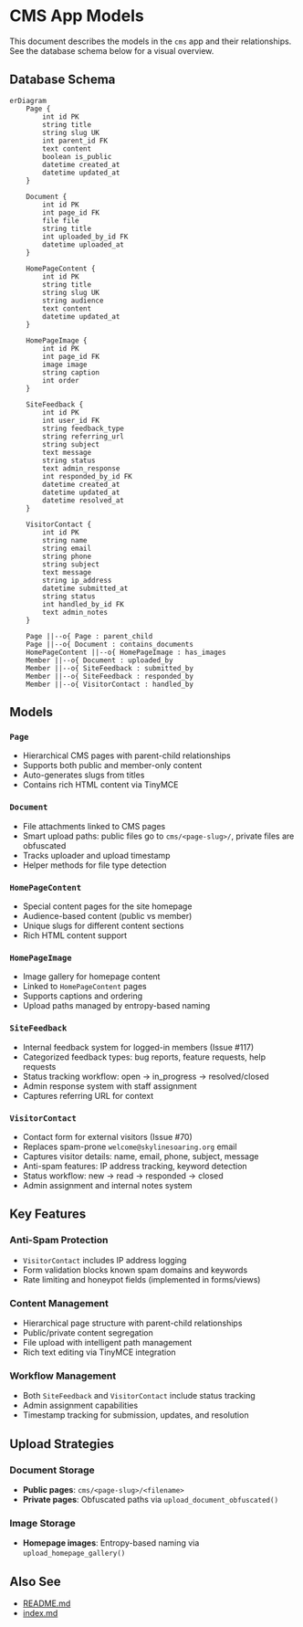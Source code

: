 # CMS App Models

This document describes the models in the `cms` app and their relationships. See the database schema below for a visual overview.

## Database Schema

```mermaid
erDiagram
    Page {
        int id PK
        string title
        string slug UK
        int parent_id FK
        text content
        boolean is_public
        datetime created_at
        datetime updated_at
    }
    
    Document {
        int id PK
        int page_id FK
        file file
        string title
        int uploaded_by_id FK
        datetime uploaded_at
    }
    
    HomePageContent {
        int id PK
        string title
        string slug UK
        string audience
        text content
        datetime updated_at
    }
    
    HomePageImage {
        int id PK
        int page_id FK
        image image
        string caption
        int order
    }
    
    SiteFeedback {
        int id PK
        int user_id FK
        string feedback_type
        string referring_url
        string subject
        text message
        string status
        text admin_response
        int responded_by_id FK
        datetime created_at
        datetime updated_at
        datetime resolved_at
    }
    
    VisitorContact {
        int id PK
        string name
        string email
        string phone
        string subject
        text message
        string ip_address
        datetime submitted_at
        string status
        int handled_by_id FK
        text admin_notes
    }
    
    Page ||--o{ Page : parent_child
    Page ||--o{ Document : contains_documents
    HomePageContent ||--o{ HomePageImage : has_images
    Member ||--o{ Document : uploaded_by
    Member ||--o{ SiteFeedback : submitted_by
    Member ||--o{ SiteFeedback : responded_by
    Member ||--o{ VisitorContact : handled_by
```

## Models

### `Page`
- Hierarchical CMS pages with parent-child relationships
- Supports both public and member-only content
- Auto-generates slugs from titles
- Contains rich HTML content via TinyMCE

### `Document`
- File attachments linked to CMS pages
- Smart upload paths: public files go to `cms/<page-slug>/`, private files are obfuscated
- Tracks uploader and upload timestamp
- Helper methods for file type detection

### `HomePageContent`
- Special content pages for the site homepage
- Audience-based content (public vs member)
- Unique slugs for different content sections
- Rich HTML content support

### `HomePageImage`
- Image gallery for homepage content
- Linked to `HomePageContent` pages
- Supports captions and ordering
- Upload paths managed by entropy-based naming

### `SiteFeedback`
- Internal feedback system for logged-in members (Issue #117)
- Categorized feedback types: bug reports, feature requests, help requests
- Status tracking workflow: open → in_progress → resolved/closed
- Admin response system with staff assignment
- Captures referring URL for context

### `VisitorContact`
- Contact form for external visitors (Issue #70)
- Replaces spam-prone `welcome@skylinesoaring.org` email
- Captures visitor details: name, email, phone, subject, message
- Anti-spam features: IP address tracking, keyword detection
- Status workflow: new → read → responded → closed
- Admin assignment and internal notes system

## Key Features

### Anti-Spam Protection
- `VisitorContact` includes IP address logging
- Form validation blocks known spam domains and keywords
- Rate limiting and honeypot fields (implemented in forms/views)

### Content Management
- Hierarchical page structure with parent-child relationships
- Public/private content segregation
- File upload with intelligent path management
- Rich text editing via TinyMCE integration

### Workflow Management
- Both `SiteFeedback` and `VisitorContact` include status tracking
- Admin assignment capabilities
- Timestamp tracking for submission, updates, and resolution

## Upload Strategies

### Document Storage
- **Public pages**: `cms/<page-slug>/<filename>`
- **Private pages**: Obfuscated paths via `upload_document_obfuscated()`

### Image Storage
- **Homepage images**: Entropy-based naming via `upload_homepage_gallery()`

## Also See
- [README.md](README.md)
- [index.md](index.md)